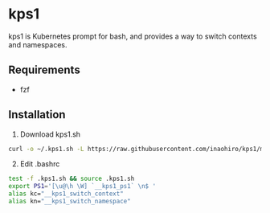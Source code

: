 # kps1

kps1 is Kubernetes prompt for bash, and provides a way to switch contexts and namespaces.

## Requirements

- fzf

## Installation

1. Download kps1.sh

  ```bash
  curl -o ~/.kps1.sh -L https://raw.githubusercontent.com/inaohiro/kps1/main/kps1.sh
  ```

2. Edit .bashrc

  ```bash
  test -f .kps1.sh && source .kps1.sh
  export PS1='[\u@\h \W] `__kps1_ps1` \n$ '
  alias kc="__kps1_switch_context"
  alias kn="__kps1_switch_namespace"
  ```